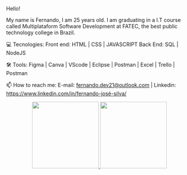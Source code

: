 Hello!

My name is Fernando, I am 25 years old. I am graduating in a I.T course called Multiplataform Software Development at FATEC, the best public technology college in Brazil.

💻 Tecnologies:
Front end: HTML | CSS | JAVASCRIPT
Back End: SQL | NodeJS

🛠 Tools: Figma | Canva | VScode | Eclipse | Postman | Excel | Trello | Postman

📫 How to reach me: E-mail: fernando.dev21@outlook.com | Linkedin: https://www.linkedin.com/in/fernando-josé-silva/

<div align="center">
  <a href="https://github.com/fernando-dev21">
  <img height="180em" src="https://github-readme-stats.vercel.app/api?username=fernando-dev21&show_icons=true&theme=dracula&include_all_commits=true&count_private=true"/>
  <img height="180em" src="https://github-readme-stats.vercel.app/api/top-langs/?username=fernando-dev21&layout=compact&langs_count=7&theme=dracula"/>
</div>
  
